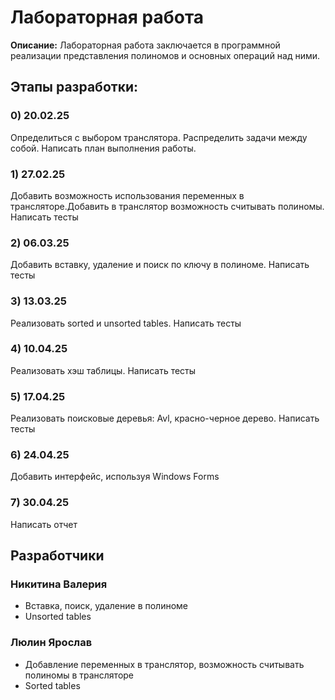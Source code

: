 # Лабораторная работа
**Описание:** Лабораторная работа заключается в программной реализации представления полиномов и основных операций над ними.

## Этапы разработки:
### **0) 20.02.25**
Определиться с выбором транслятора. Распределить задачи между собой. Написать план выполнения работы.
### **1) 27.02.25**
Добавить возможность использования переменных в трансляторе.Добавить в транслятор возможность считывать полиномы. Написать тесты
### **2) 06.03.25**
Добавить вставку, удаление и поиск по ключу в полиноме. Написать тесты
### **3) 13.03.25**
Реализовать sorted и unsorted tables. Написать тесты
### **4) 10.04.25**
Реализовать хэш таблицы. Написать тесты
### **5) 17.04.25**
Реализовать поисковые деревья: Avl, красно-черное дерево. Написать тесты
### **6) 24.04.25**
Добавить интерфейс, используя Windows Forms
### **7) 30.04.25**
Написать отчет

## **Разработчики**

### **Никитина Валерия**
- Вставка, поиск, удаление в полиноме
- Unsorted tables
### **Люлин Ярослав**
- Добавление переменных в транслятор, возможность считывать полиномы в трансляторе
- Sorted tables
